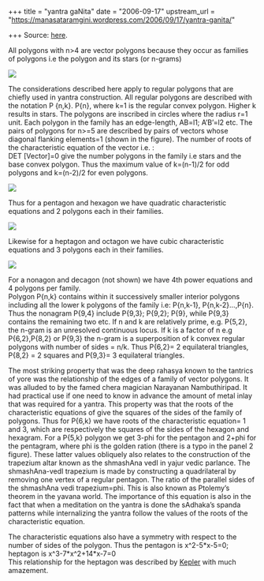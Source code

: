 +++
title = "yantra gaNita"
date = "2006-09-17"
upstream_url = "https://manasataramgini.wordpress.com/2006/09/17/yantra-ganita/"

+++
Source: [here](https://manasataramgini.wordpress.com/2006/09/17/yantra-ganita/).

All polygons with n>4 are vector polygons because they occur as families
of polygons i.e the polygon and its stars (or n-grams)

[![](https://i2.wp.com/photos1.blogger.com/blogger/2010/410/320/definitions.png)](http://photos1.blogger.com/blogger/2010/410/1600/definitions.png)

The considerations described here apply to regular polygons that are
chiefly used in yantra construction. All regular polygons are described
with the notation P {n,k}. P{n}, where k=1 is the regular convex
polygon. Higher k results in stars. The polygons are inscribed in
circles where the radius r=1 unit. Each polygon in the family has an
edge-length, AB=l1; A’B’=l2 etc. The pairs of polygons for n>=5 are
described by pairs of vectors whose diagonal flanking elements=1 (shown
in the figure). The number of roots of the characteristic equation of
the vector i.e. :  
DET \[Vector\]=0 give the number polygons in the family i.e stars and
the base convex polygon. Thus the maximum value of k=(n-1)/2 for odd
polygons and k=(n-2)/2 for even polygons.

[![](https://i1.wp.com/photos1.blogger.com/blogger/2010/410/320/5and6.png)](http://photos1.blogger.com/blogger/2010/410/1600/5and6.png)

Thus for a pentagon and hexagon we have quadratic characteristic
equations and 2 polygons each in their families.

[![](https://i2.wp.com/photos1.blogger.com/blogger/2010/410/320/7and8.png)](http://photos1.blogger.com/blogger/2010/410/1600/7and8.png)

Likewise for a heptagon and octagon we have cubic characteristic
equations and 3 polygons each in their families.

[![](https://i1.wp.com/photos1.blogger.com/blogger/2010/410/320/9.png)](http://photos1.blogger.com/blogger/2010/410/1600/9.png)

For a nonagon and decagon (not shown) we have 4th power equations and 4
polygons per family.  
Polygon P{n,k} contains within it successively smaller interior polygons
including all the lower k polygons of the family i.e: P{n,k-1},
P{n,k-2}…,P{n}. Thus the nonagram P{9,4} include P{9,3}; P{9,2}; P{9},
while P{9,3} contains the remaining two etc. If n and k are relatively
prime, e.g. P{5,2}, the n-gram is an unresolved continuous locus. If k
is a factor of n e.g P{6,2},P{8,2} or P{9,3} the n-gram is a
superposition of k convex regular polygons with number of sides = n/k.
Thus P{6,2}= 2 equilateral triangles, P{8,2} = 2 squares and P{9,3}= 3
equilateral triangles.

The most striking property that was the deep rahasya known to the
tantrics of yore was the relationship of the edges of a family of vector
polygons. It was alluded to by the famed chera magician Narayanan
Nambuthiripad. It had practical use if one need to know in advance the
amount of metal inlay that was required for a yantra. This property was
that the roots of the characteristic equations of give the squares of
the sides of the family of polygons. Thus for P{6,k} we have roots of
the characteristic equation= 1 and 3, which are respectively the squares
of the sides of the hexagon and hexagram. For a P{5,k} polygon we get
3-phi for the pentagon and 2+phi for the pentagram, where phi is the
golden ration (there is a typo in the panel 2 figure). These latter
values obliquely also relates to the construction of the trapezium altar
known as the shmashAna vedI in yajur vedic parlance. The shmashAna-vedI
trapezium is made by constructing a quadrilateral by removing one vertex
of a regular pentagon. The ratio of the parallel sides of the shmashAna
vedi trapezium=phi. This is also known as Ptolemy’s theorem in the
yavana world. The importance of this equation is also in the fact that
when a meditation on the yantra is done the sAdhaka’s spanda patterns
while internalizing the yantra follow the values of the roots of the
characteristic equation.

The characteristic equations also have a symmetry with respect to the
number of sides of the polygon. Thus the pentagon is x^2-5\*x-5=0;
heptagon is x^3-7\*x^2+14\*x-7=0  
This relationship for the heptagon was described by
[Kepler](http://manasataramgini.wordpress.com/2005/08/johannes-kepler.html)
with much amazement.

